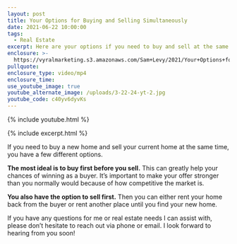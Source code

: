 ```yaml
---
layout: post
title: Your Options for Buying and Selling Simultaneously
date: 2021-06-22 10:00:00
tags:
  - Real Estate
excerpt: Here are your options if you need to buy and sell at the same time.
enclosure: >-
  https://vyralmarketing.s3.amazonaws.com/Sam+Levy/2021/Your+Options+for+Buying+and+Selling+Simultaneously+(1).mp4
pullquote:
enclosure_type: video/mp4
enclosure_time:
use_youtube_image: true
youtube_alternate_image: /uploads/3-22-24-yt-2.jpg
youtube_code: c40yv6dyvKs
---
```

{% include youtube.html %}

{% include excerpt.html %}

If you need to buy a new home and sell your current home at the same time, you have a few different options.

**The most ideal is to buy first before you sell.** This can greatly help your chances of winning as a buyer. It’s important to make your offer stronger than you normally would because of how competitive the market is.

**You also have the option to sell first.** Then you can either rent your home back from the buyer or rent another place until you find your new home.

If you have any questions for me or real estate needs I can assist with, please don’t hesitate to reach out via phone or email. I look forward to hearing from you soon!